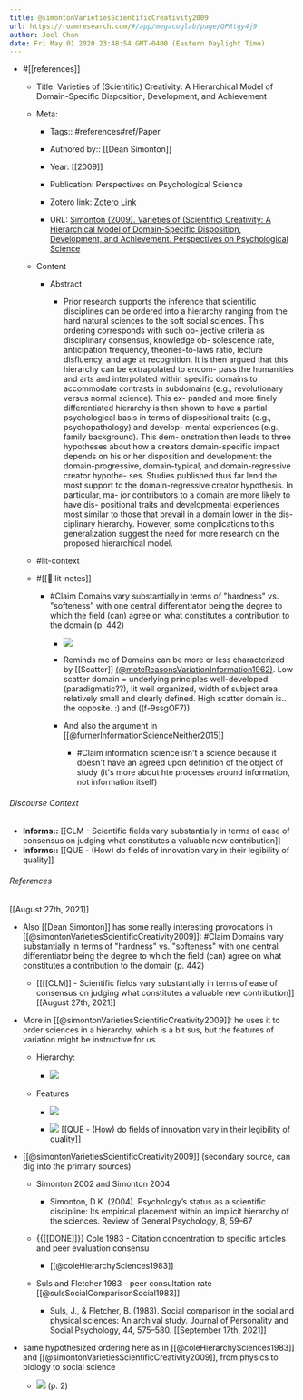 ```yaml
---
title: @simontonVarietiesScientificCreativity2009
url: https://roamresearch.com/#/app/megacoglab/page/QPRtgy4j9
author: Joel Chan
date: Fri May 01 2020 23:48:54 GMT-0400 (Eastern Daylight Time)
---
```


- #[[references]]

    - Title: Varieties of (Scientific) Creativity: A Hierarchical Model of Domain-Specific Disposition, Development, and Achievement

    - Meta:

        - Tags:: #references#ref/Paper

        - Authored by:: [[Dean Simonton]]

        - Year: [[2009]]

        - Publication: Perspectives on Psychological Science

        - Zotero link: [Zotero Link](zotero://select/items/7_2P72CQ4X)

        - URL: [Simonton (2009). Varieties of (Scientific) Creativity: A Hierarchical Model of Domain-Specific Disposition, Development, and Achievement. Perspectives on Psychological Science](undefined)

    - Content

        - Abstract

            - Prior research supports the inference that scientific disciplines can be ordered into a hierarchy ranging from the hard natural sciences to the soft social sciences. This ordering corresponds with such ob- jective criteria as disciplinary consensus, knowledge ob- solescence rate, anticipation frequency, theories-to-laws ratio, lecture disfluency, and age at recognition. It is then argued that this hierarchy can be extrapolated to encom- pass the humanities and arts and interpolated within specific domains to accommodate contrasts in subdomains (e.g., revolutionary versus normal science). This ex- panded and more finely differentiated hierarchy is then shown to have a partial psychological basis in terms of dispositional traits (e.g., psychopathology) and develop- mental experiences (e.g., family background). This dem- onstration then leads to three hypotheses about how a creators domain-specific impact depends on his or her disposition and development: the domain-progressive, domain-typical, and domain-regressive creator hypothe- ses. Studies published thus far lend the most support to the domain-regressive creator hypothesis. In particular, ma- jor contributors to a domain are more likely to have dis- positional traits and developmental experiences most similar to those that prevail in a domain lower in the dis- ciplinary hierarchy. However, some complications to this generalization suggest the need for more research on the proposed hierarchical model.

    - #lit-context

    - #[[📝 lit-notes]]

        - #Claim Domains vary substantially in terms of "hardness" vs. "softeness" with one central differentiator being the degree to which the field (can) agree on what constitutes a contribution to the domain  (p. 442)

            - ![](https://firebasestorage.googleapis.com/v0/b/firescript-577a2.appspot.com/o/imgs%2Fapp%2Fmegacoglab%2FYsZMKU5_xX.png?alt=media&token=22c42849-7504-49ea-839f-5b9dd5e352aa)

            - Reminds me of Domains can be more or less characterized by [[Scatter]] [(@moteReasonsVariationInformation1962)]([[@moteReasonsVariationInformation1962]]). Low scatter domain = underlying principles well-developed (paradigmatic??), lit well organized, width of subject area relatively small and clearly defined. High scatter domain is.. the opposite. :) and ((f-9ssgOF7))

            - And also the argument in [[@furnerInformationScienceNeither2015]]

                - #Claim information science isn't a science because it doesn't have an agreed upon definition of the object of study (it's more about hte processes around information, not information itself)

###### Discourse Context

- **Informs::** [[CLM - Scientific fields vary substantially in terms of ease of consensus on judging what constitutes a valuable new contribution]]
- **Informs::** [[QUE - (How) do fields of innovation vary in their legibility of quality]]

###### References

[[August 27th, 2021]]

- Also [[Dean Simonton]] has some really interesting provocations in [[@simontonVarietiesScientificCreativity2009]]: #Claim Domains vary substantially in terms of "hardness" vs. "softeness" with one central differentiator being the degree to which the field (can) agree on what constitutes a contribution to the domain  (p. 442)

    - [[[[CLM]] - Scientific fields vary substantially in terms of ease of consensus on judging what constitutes a valuable new contribution]]
[[August 27th, 2021]]

- More in [[@simontonVarietiesScientificCreativity2009]]: he uses it to order sciences in a hierarchy, which is a bit sus, but the features of variation might be instructive for us

    - Hierarchy:

        - ![](https://firebasestorage.googleapis.com/v0/b/firescript-577a2.appspot.com/o/imgs%2Fapp%2Fmegacoglab%2FlC7QRALUx0.png?alt=media&token=ffee79df-5598-4d90-932b-2e28b4f9403d)

    - Features

        - ![](https://firebasestorage.googleapis.com/v0/b/firescript-577a2.appspot.com/o/imgs%2Fapp%2Fmegacoglab%2F0Nf9DeUZ_l.png?alt=media&token=ab2e40fa-41bc-44f8-818d-e29e252a067f)

        - ![](https://firebasestorage.googleapis.com/v0/b/firescript-577a2.appspot.com/o/imgs%2Fapp%2Fmegacoglab%2FOZnBwyhgi2.png?alt=media&token=fb57c2be-4c90-405b-8cf5-02205c8983d8)
[[QUE - (How) do fields of innovation vary in their legibility of quality]]

- [[@simontonVarietiesScientificCreativity2009]] (secondary source, can dig into the primary sources)

    - Simonton 2002 and Simonton 2004

        - Simonton, D.K. (2004). Psychology’s status as a scientific discipline: Its empirical placement within an implicit hierarchy of the sciences. Review of General Psychology, 8, 59–67

    - {{[[DONE]]}} Cole 1983 - Citation concentration to specific articles and peer evaluation consensu

        - [[@coleHierarchySciences1983]]

    - Suls and Fletcher 1983 - peer consultation rate [[@sulsSocialComparisonSocial1983]]

        - Suls, J., & Fletcher, B. (1983). Social comparison in the social and physical sciences: An archival study. Journal of Personality and Social Psychology, 44, 575–580.
[[September 17th, 2021]]

- same hypothesized ordering here as in [[@coleHierarchySciences1983]] and [[@simontonVarietiesScientificCreativity2009]], from physics to biology to social science

    - ![](https://firebasestorage.googleapis.com/v0/b/firescript-577a2.appspot.com/o/imgs%2Fapp%2Fmegacoglab%2FjWysvSGtjC.png?alt=media&token=167979b3-c1bc-46ac-9b1a-bea2418ff71f) (p. 2)
